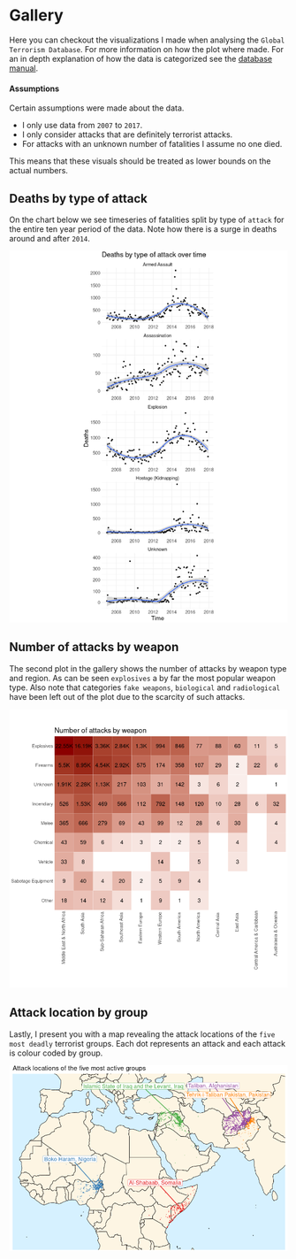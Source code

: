 # Gallery
Here you can checkout the visualizations I made when analysing the `Global Terrorism Database`.
For more information on how the plot where made.
For an in depth explanation of how the data is categorized see the [database manual](http://start.umd.edu/gtd/downloads/Codebook.pdf).

#### Assumptions
Certain assumptions were made about the data.

* I only use data from `2007` to `2017`.
* I only consider attacks that are definitely terrorist attacks.
* For attacks with an unknown number of fatalities I assume no one died.

This means that these visuals should be treated as lower bounds on the actual numbers.

## Deaths by type of attack
On the chart below we see timeseries of fatalities split by type of `attack` for the entire ten year period of the data. Note how there is a surge in deaths around and after `2014`.

![image](https://github.com/besiobu/data-science-portfolio/blob/master/global-terrorism/img/deaths_by_attack_over_time.png)

## Number of attacks by weapon
The second plot in the gallery shows the number of attacks by weapon type and region. As can be seen `explosives` a by far the most popular weapon type. Also note that categories `fake weapons`, `biological` and `radiological` have been left out of the plot due to the scarcity of such attacks.

![image](https://github.com/besiobu/data-science-portfolio/blob/master/global-terrorism/img/attacks_by_weapon.png)


## Attack location by group
Lastly, I present you with a map revealing the attack locations of the `five most deadly` terrorist groups. Each dot represents an attack and each attack is colour coded by group.

![image](https://github.com/besiobu/data-science-portfolio/blob/master/global-terrorism/img/group_attack_annotated_blue_sea.png)
